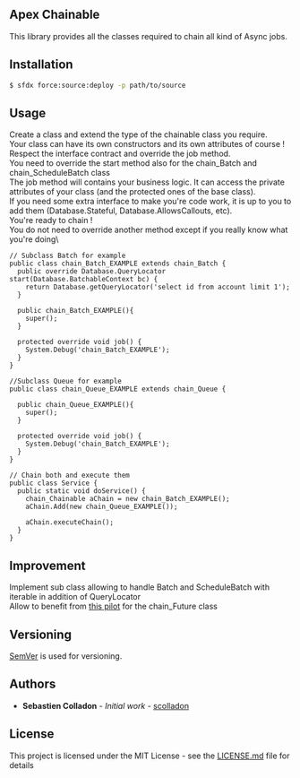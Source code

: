 ## Apex Chainable
This library provides all the classes required to chain all kind of Async jobs.

## Installation

```bash
$ sfdx force:source:deploy -p path/to/source
```


## Usage
Create a class and extend the type of the chainable class you require.\
Your class can have its own constructors and its own attributes of course !\
Respect the interface contract and override the job method.\
You need to override the start method also for the chain_Batch and chain_ScheduleBatch class\
The job method will contains your business logic. It can access the private attributes of your class (and the protected ones of the base class).\
If you need some extra interface to make you're code work, it is up to you to add them (Database.Stateful, Database.AllowsCallouts, etc).\
You're ready to chain !\
You do not need to override another method except if you really know what you're doing\

```apex
// Subclass Batch for example
public class chain_Batch_EXAMPLE extends chain_Batch {
  public override Database.QueryLocator start(Database.BatchableContext bc) {
    return Database.getQueryLocator('select id from account limit 1');
  }

  public chain_Batch_EXAMPLE(){
    super();
  }

  protected override void job() {
    System.Debug('chain_Batch_EXAMPLE');
  }
}

//Subclass Queue for example
public class chain_Queue_EXAMPLE extends chain_Queue {

  public chain_Queue_EXAMPLE(){
    super();
  }

  protected override void job() {
    System.Debug('chain_Batch_EXAMPLE');
  }
}

// Chain both and execute them
public class Service {
  public static void doService() {
    chain_Chainable aChain = new chain_Batch_EXAMPLE();
    aChain.Add(new chain_Queue_EXAMPLE());

    aChain.executeChain();
  }
}
```

## Improvement

Implement sub class allowing to handle Batch and ScheduleBatch with iterable in addition of QueryLocator\
Allow to benefit from [this pilot](https://developer.salesforce.com/docs/atlas.en-us.apexcode.meta/apexcode/apex_enhanced_future_overview.htm) for the chain_Future class

## Versioning

[SemVer](http://semver.org/) is used for versioning.

## Authors

* **Sebastien Colladon** - *Initial work* - [scolladon](https://github.com/scolladon)

## License

This project is licensed under the MIT License - see the [LICENSE.md](LICENSE.md) file for details